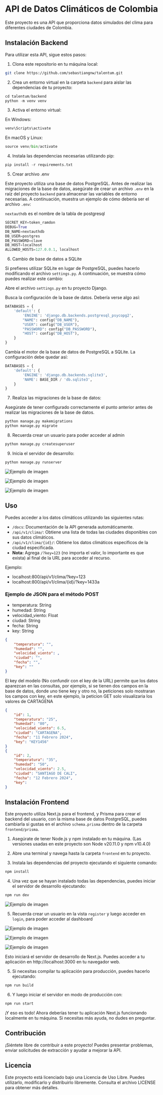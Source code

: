 # API de Datos Climáticos de Colombia

Este proyecto es una API que proporciona datos simulados del clima para diferentes ciudades de Colombia.

## Instalación Backend

Para utilizar esta API, sigue estos pasos:

1. Clona este repositorio en tu máquina local:

```bash
git clone https://github.com/sebastiangnw/talentum.git
```

2. Crea un entorno virtual en la carpeta `backend` para aislar las dependencias de tu proyecto:

```python
cd talentum/backend
python -m venv venv
```

3. Activa el entorno virtual:

En Windows:

```python
venv\Scripts\activate
```

En macOS y Linux:

```python
source venv/bin/activate
```

4. Instala las dependencias necesarias utilizando pip:

```python
pip install -r requirements.txt
```

5. Crear archivo .env

Este proyecto utiliza una base de datos PostgreSQL. Antes de realizar las migraciones de la base de datos, asegúrate de crear un archivo `.env` 
en la raíz del proyecto `backend` para almacenar las variables de entorno necesarias. A continuación, muestra un ejemplo de cómo debería ser el archivo `.env`:

`nextauthdb` es el nombre de la tabla de postgresql

```python
SECRET_KEY=token_ramdon
DEBUG=True
DB_NAME=nextauthdb
DB_USER=postgres
DB_PASSWORD=clave
DB_HOST=localhost
ALLOWED_HOSTS=127.0.0.1, localhost
```

6. Cambio de base de datos a SQLite

Si prefieres utilizar SQLite en lugar de PostgreSQL, puedes hacerlo modificando el archivo `settings.py`. A continuación, se muestra cómo puedes realizar este cambio:

Abre el archivo `settings.py` en tu proyecto Django.

Busca la configuración de la base de datos. Debería verse algo así:

```python
DATABASES = {
    'default': {
        'ENGINE': 'django.db.backends.postgresql_psycopg2',
        "NAME": config("DB_NAME"),
        "USER": config("DB_USER"),
        "PASSWORD": config("DB_PASSWORD"),
        "HOST": config("DB_HOST"),
    }
}
```
Cambia el motor de la base de datos de PostgreSQL a SQLite. La configuración debe quedar así:

```python
DATABASES = {
    'default': {
        'ENGINE': 'django.db.backends.sqlite3',
        'NAME': BASE_DIR / 'db.sqlite3',
    }
}
```

7. Realiza las migraciones de la base de datos:

Asegúrate de tener configurado correctamente el punto anterior antes de realizar las migraciones de la base de datos.

```python
python manage.py makemigrations
python manage.py migrate
```

8. Recuerda crear un usuario para poder acceder al admin
   
```python
python manage.py createsuperuser
```

9. Inicia el servidor de desarrollo:

```python
python manage.py runserver
```

![Ejemplo de imagen](imgs_readme/django1.png)

![Ejemplo de imagen](imgs_readme/django2.png)

![Ejemplo de imagen](imgs_readme/django3.png)

## Uso

Puedes acceder a los datos climáticos utilizando las siguientes rutas:

- `/docs`: Documentación de la API generada automáticamente.
- `/api/v1/clima/`: Obtiene una lista de todas las ciudades disponibles con sus datos climáticos.
- `/api/v1/clima/{id}/`: Obtiene los datos climáticos específicos de la ciudad especificada.
- **Nota:** Agrega `/?key=123` (no importa el valor, lo importante es que exista) al final de la URL para acceder al recurso.

Ejemplo: 
- localhost:800/api/v1/clima/?key=123
- localhost:800/api/v1/clima/{id}/?key=1433a

### Ejemplo de JSON para el método POST

- temperatura: String
- humedad: String
- velocidad_viento: Float
- ciudad: String
- fecha: String
- key: String
    
```json
{
    "temperatura": "",
    "humedad": "",
    "velocidad_viento": ,
    "ciudad": "",
    "fecha": "",
    "key": ""
}
```

El key del modelo (No confundir con el key de la URL) permite que los datos aparezcan en las consultas, por ejemplo, si se tienen dos campos en la base de datos, donde uno tiene key y otro no, 
la peticiones solo mostraran los campos con key, en este ejemplo, la peticion GET solo visualizaria los valores de CARTAGENA

```json
{
    "id": 1,
    "temperatura": "25",
    "humedad": "80",
    "velocidad_viento": 6.5,
    "ciudad": "CARTAGENA",
    "fecha": "11 Febrero 2024",
    "key": "KEY1456"
}
{
    "id": 2,
    "temperatura": "35",
    "humedad": "50",
    "velocidad_viento": 2.5,
    "ciudad": "SANTIAGO DE CALI",
    "fecha": "12 Febrero 2024",
    "key": 
}
```

## Instalación Frontend

Este proyecto utiliza Next.js para el frontend, y Prisma para crear el backend del usuario, con la misma base de datos PostgreSQL, puedes cambiarla si gustas en el archivo `schema.prisma` dentro de la carpeta `frontend/prisma`.

1. Asegúrate de tener Node.js y npm instalado en tu máquina. (Las versiones usadas en este proyecto son Node v20.11.0 y npm v10.4.0)

2. Abre una terminal y navega hasta la carpeta `frontend` en tu proyecto.

3. Instala las dependencias del proyecto ejecutando el siguiente comando:

```bash
npm install
```

4. Una vez que se hayan instalado todas las dependencias, puedes iniciar el servidor de desarrollo ejecutando:
```bash
npm run dev
```

![Ejemplo de imagen](imgs_readme/next1.png)

5. Recuerda crear un usuario en la vista `register` y luego acceder en `login`, para poder acceder al dashboard

![Ejemplo de imagen](imgs_readme/next2.png)
   
![Ejemplo de imagen](imgs_readme/next3.png)

![Ejemplo de imagen](imgs_readme/next4.png)


Esto iniciará el servidor de desarrollo de Next.js. Puedes acceder a tu aplicación en http://localhost:3000 en tu navegador web.

5. Si necesitas compilar tu aplicación para producción, puedes hacerlo ejecutando:
```bash
npm run build
```

6. Y luego iniciar el servidor en modo de producción con:
```bash
npm run start
```

¡Y eso es todo! Ahora deberías tener tu aplicación Next.js funcionando localmente en tu máquina. Si necesitas más ayuda, no dudes en preguntar.

## Contribución

¡Siéntete libre de contribuir a este proyecto! Puedes presentar problemas, enviar solicitudes de extracción y ayudar a mejorar la API.

## Licencia

Este proyecto está licenciado bajo una Licencia de Uso Libre. Puedes utilizarlo, modificarlo y distribuirlo libremente. Consulta el archivo LICENSE para obtener más detalles.
